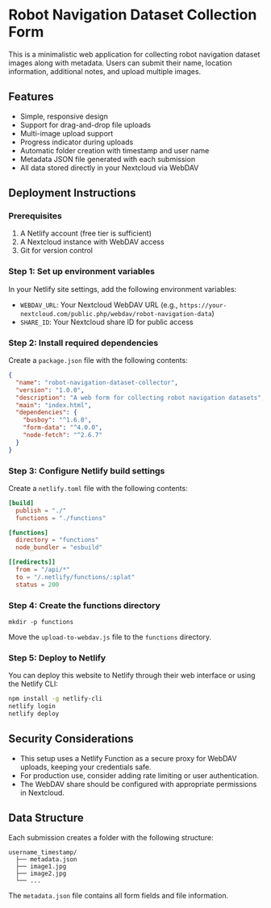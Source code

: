 # Robot Navigation Dataset Collection Form

This is a minimalistic web application for collecting robot navigation dataset images along with metadata. Users can submit their name, location information, additional notes, and upload multiple images.

## Features

- Simple, responsive design
- Support for drag-and-drop file uploads
- Multi-image upload support
- Progress indicator during uploads
- Automatic folder creation with timestamp and user name
- Metadata JSON file generated with each submission
- All data stored directly in your Nextcloud via WebDAV

## Deployment Instructions

### Prerequisites

1. A Netlify account (free tier is sufficient)
2. A Nextcloud instance with WebDAV access
3. Git for version control

### Step 1: Set up environment variables

In your Netlify site settings, add the following environment variables:

- `WEBDAV_URL`: Your Nextcloud WebDAV URL (e.g., `https://your-nextcloud.com/public.php/webdav/robot-navigation-data`)
- `SHARE_ID`: Your Nextcloud share ID for public access

### Step 2: Install required dependencies

Create a `package.json` file with the following contents:

```json
{
  "name": "robot-navigation-dataset-collector",
  "version": "1.0.0",
  "description": "A web form for collecting robot navigation datasets",
  "main": "index.html",
  "dependencies": {
    "busboy": "^1.6.0",
    "form-data": "^4.0.0",
    "node-fetch": "^2.6.7"
  }
}
```

### Step 3: Configure Netlify build settings

Create a `netlify.toml` file with the following contents:

```toml
[build]
  publish = "./"
  functions = "./functions"

[functions]
  directory = "functions"
  node_bundler = "esbuild"

[[redirects]]
  from = "/api/*"
  to = "/.netlify/functions/:splat"
  status = 200
```

### Step 4: Create the functions directory

```
mkdir -p functions
```

Move the `upload-to-webdav.js` file to the `functions` directory.

### Step 5: Deploy to Netlify

You can deploy this website to Netlify through their web interface or using the Netlify CLI:

```bash
npm install -g netlify-cli
netlify login
netlify deploy
```

## Security Considerations

- This setup uses a Netlify Function as a secure proxy for WebDAV uploads, keeping your credentials safe.
- For production use, consider adding rate limiting or user authentication.
- The WebDAV share should be configured with appropriate permissions in Nextcloud.

## Data Structure

Each submission creates a folder with the following structure:

```
username_timestamp/
  ├── metadata.json
  ├── image1.jpg
  ├── image2.jpg
  └── ...
```

The `metadata.json` file contains all form fields and file information.